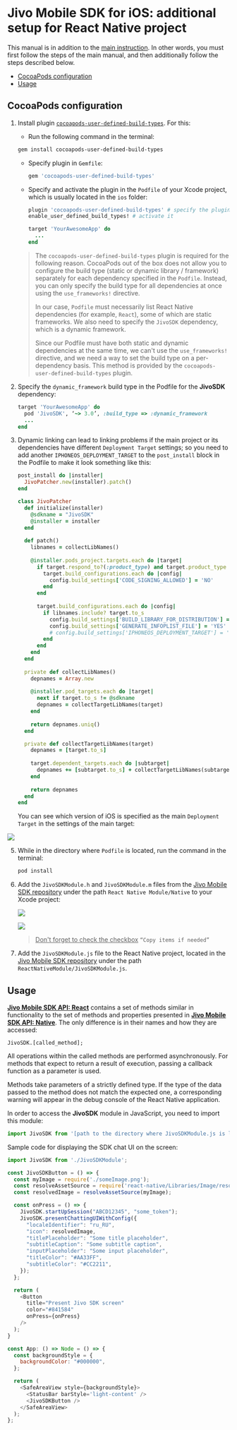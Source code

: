 # Jivo Mobile SDK for iOS: additional setup for React Native project
This manual is in addition to the [main instruction](../README_en.md).
In other words, you must first follow the steps of the main manual, and then additionally follow the steps described below.

- [CocoaPods configuration](#cocoapods)
- [Usage](#usage)



## <a name="cocoapods">CocoaPods configuration</a>

1. Install plugin [`cocoapods-user-defined-build-types`](https://github.com/joncardasis/cocoapods-user-defined-build-types).
   For this:

     - Run the following command in the terminal:

   ```bash
   gem install cocoapods-user-defined-build-types
   ```

     - Specify plugin in `Gemfile`:

       ```ruby
       gem 'cocoapods-user-defined-build-types'
       ```
     - Specify and activate the plugin in the `Podfile` of your Xcode project, which is usually located in the `ios` folder:

       ```ruby
       plugin 'cocoapods-user-defined-build-types' # specify the plugin
       enable_user_defined_build_types! # activate it
       
       target 'YourAwesomeApp' do  
         ...
       end
       ```

   > The `cocoapods-user-defined-build-types` plugin is required for the following reason. CocoaPods out of the box does not allow you to configure the build type (static or dynamic library / framework) separately for each dependency specified in the `Podfile`. Instead, you can only specify the build type for all dependencies at once using the `use_frameworks!` directive.
   >
   > In our case, `Podfile` must necessarily list React Native dependencies (for example, `React`), some of which are static frameworks. We also need to specify the `JivoSDK` dependency, which is a dynamic framework.
   >
   > Since our Podfile must have both static and dynamic dependencies at the same time, we can't use the `use_frameworks!` directive, and we need a way to set the build type on a per-dependency basis. This method is provided by the `cocoapods-user-defined-build-types` plugin.

2. Specify the `dynamic_framework` build type in the Podfile for the **JivoSDK** dependency:
    ```ruby
    target 'YourAwesomeApp' do
      pod 'JivoSDK', ‘~> 3.0’, :build_type => :dynamic_framework
      ...
    end
    ```

4. Dynamic linking can lead to linking problems if the main project or its dependencies have different `Deployment Target` settings; so you need to add another `IPHONEOS_DEPLOYMENT_TARGET` to the `post_install` block in the Podfile to make it look something like this:
    ```ruby
    post_install do |installer|
      JivoPatcher.new(installer).patch()
    end
    
    class JivoPatcher
      def initialize(installer)
        @sdkname = "JivoSDK"
        @installer = installer
      end
      
      def patch()
        libnames = collectLibNames()
        
        @installer.pods_project.targets.each do |target|
          if target.respond_to?(:product_type) and target.product_type == "com.apple.product-type.bundle"
            target.build_configurations.each do |config|
              config.build_settings['CODE_SIGNING_ALLOWED'] = 'NO'
            end
          end
          
          target.build_configurations.each do |config|
            if libnames.include? target.to_s
              config.build_settings['BUILD_LIBRARY_FOR_DISTRIBUTION'] = 'YES'
              config.build_settings['GENERATE_INFOPLIST_FILE'] = 'YES'
              # config.build_settings['IPHONEOS_DEPLOYMENT_TARGET'] = '13.0'
            end
          end
        end
      end
      
      private def collectLibNames()
        depnames = Array.new
        
        @installer.pod_targets.each do |target|
          next if target.to_s != @sdkname
          depnames = collectTargetLibNames(target)
        end
        
        return depnames.uniq()
      end
    
      private def collectTargetLibNames(target)
        depnames = [target.to_s]
        
        target.dependent_targets.each do |subtarget|
          depnames += [subtarget.to_s] + collectTargetLibNames(subtarget)
        end
        
        return depnames
      end
    end
    ```
    
    You can see which version of iOS is specified as the main `Deployment Target` in the settings of the main target:

![](./Resources/react_setup_1.png)

5. While in the directory where `Podfile` is located, run the command in the terminal:
    ```bash
    pod install
    ```

6. Add the `JivoSDKModule.h` and `JivoSDKModule.m` files from the [Jivo Mobile SDK repository](https://github.com/JivoChat/JivoSDK-iOS) under the path `React Native Module/Native` to your Xcode project:

    ![](./Resources/react_setup_2.png)

    ![](./Resources/react_setup_3.png)

    > <u>Don't forget to check the checkbox</u> `“Copy items if needed”`

7. Add the `JivoSDKModule.js` file to the React Native project, located in the [Jivo Mobile SDK repository](https://github.com/JivoChat/JivoSDK-iOS) under the path `ReactNativeModule/JivoSDKModule.js`.



## <a name="usage">Usage</a>

[**Jivo Mobile SDK API: React**](react_api_en.md) contains a set of methods similar in functionality to the set of methods and properties presented in [**Jivo Mobile SDK API: Native**](native_api_en.md). The only difference is in their names and how they are accessed:

```
JivoSDK.[called_method];
```

All operations within the called methods are performed asynchronously. For methods that expect to return a result of execution, passing a callback function as a parameter is used.

Methods take parameters of a strictly defined type. If the type of the data passed to the method does not match the expected one, a corresponding warning will appear in the debug console of the React Native application.

In order to access the **JivoSDK** module in JavaScript, you need to import this module:

```js
import JivoSDK from '[path to the directory where JivoSDKModule.js is located]/JivoSDKModule';
```

Sample code for displaying the SDK chat UI on the screen:

```javascript
import JivoSDK from './JivoSDKModule';

const JivoSDKButton = () => {
  const myImage = require('./someImage.png');
  const resolveAssetSource = require('react-native/Libraries/Image/resolveAssetSource');
  const resolvedImage = resolveAssetSource(myImage);

  const onPress = () => {
    JivoSDK.startUpSession("ABCD12345", "some_token");
    JivoSDK.presentChattingUIWithConfig({
      "localeIdentifier": "ru_RU",
      "icon": resolvedImage,
      "titlePlaceholder": "Some title placeholder",
      "subtitleCaption": "Some subtitle caption",
      "inputPlaceholder": "Some input placeholder",
      "titleColor": "#AA33FF",
      "subtitleColor": "#CC2211",
    });
  };

  return (
    <Button
      title="Present Jivo SDK screen"
      color="#841584"
      onPress={onPress}
    />
  );
}

const App: () => Node = () => {
  const backgroundStyle = {
    backgroundColor: "#000000",
  };

  return (
    <SafeAreaView style={backgroundStyle}>
      <StatusBar barStyle='light-content' />
      <JivoSDKButton />
    </SafeAreaView>
  );
};
```

